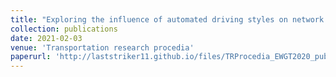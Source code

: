 ```yaml
---
title: "Exploring the influence of automated driving styles on network efficiency"
collection: publications
date: 2021-02-03
venue: 'Transportation research procedia'
paperurl: 'http://laststriker11.github.io/files/TRProcedia_EWGT2020_published_v.pdf'
---
```


